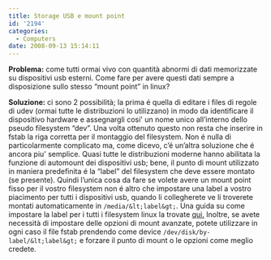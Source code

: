 ```yaml
---
title: Storage USB e mount point
id: '2194'
categories:
  - Computers
date: 2008-09-13 15:14:11
---
```


**Problema:** come tutti ormai vivo con quantità abnormi di dati memorizzate su dispositivi usb esterni. Come fare per avere questi dati sempre a disposizione sullo stesso “mount point” in linux?

**Soluzione:** ci sono 2 possibilità; la prima é quella di editare i files di regole di udev (ormai tutte le distribuzioni lo utilizzano) in modo da identificare il dispositivo hardware e assegnargli cosi' un nome unico all’interno dello pseudo filesystem “dev”. Una volta ottenuto questo non resta che inserire in fstab la riga corretta per il montaggio del filesystem. Non é nulla di particolarmente complicato ma, come dicevo, c’é un’altra soluzione che é ancora piu' semplice. Quasi tutte le distribuzioni moderne hanno abilitata la funzione di automount dei dispositivi usb; bene, il punto di mount utilizzato in maniera predefinita é la “label” del filesystem che deve essere montato (se presente). Quindi l’unica cosa da fare se volete avere un mount point fisso per il vostro filesystem non é altro che impostare una label a vostro piacimento per tutti i dispositivi usb, quando li collegherete ve li troverete montati automaticamente in `/media/&lt;label&gt;`. Una guida su come impostare la label per i tutti i filesystem linux la trovate [qui.](https://help.ubuntu.com/community/RenameUSBDrive "guide") Inoltre, se avete necessità di impostare delle opzioni di mount avanzate, potete utilizzare in ogni caso il file fstab prendendo come device `/dev/disk/by-label/&lt;label&gt;` e forzare il punto di mount o le opzioni come meglio credete.
